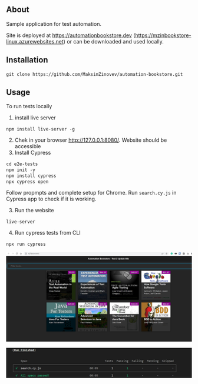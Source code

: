 ## About

Sample application for test automation.

Site is deployed at https://automationbookstore.dev (https://mzinbookstore-linux.azurewebsites.net) or can be downloaded and used locally.


## Installation 

```
git clone https://github.com/MaksimZinovev/automation-bookstore.git
```

## Usage 

To run tests locally

1. install live server 

```shell
npm install live-server -g
```

2. Chek in your browser http://127.0.0.1:8080/. Website should be accessible 
3. Install Cypress

```shell
cd e2e-tests
npm init -y
npm install cypress
npx cypress open

```
Follow propmpts and complete setup for Chrome. 
Run `search.cy.js` in Cypress app to check if it is working.

3. Run the website 

```shell
live-server
```

4. Run cypress tests from CLI

```shell
npx run cypress
```



![](/img/AutomationBookstore.jpg)

![](/img/RunFinishedCypress.jpg)